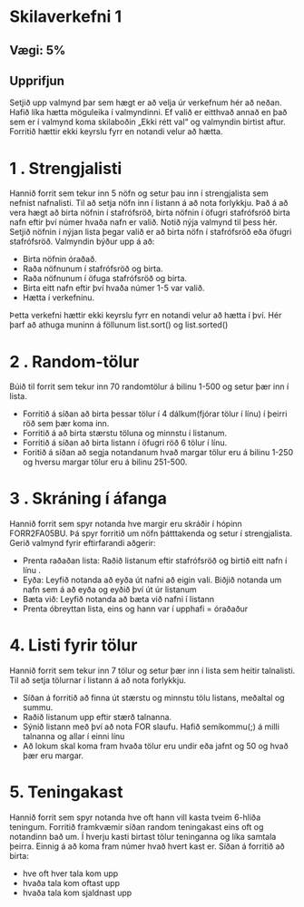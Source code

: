 # Skilaverkefni 1
## Vægi: 5%
## Upprifjun 

Setjið upp valmynd þar sem hægt er að velja úr verkefnum hér að neðan.
Hafið líka hætta möguleika í valmyndinni.
Ef valið er eitthvað annað en það sem er í valmynd koma skilaboðin „Ekki rétt val“ og valmyndin birtist aftur. 
Forritið hættir ekki keyrslu fyrr en notandi velur að hætta.

# 1 . Strengjalisti 
Hannið forrit sem tekur inn 5 nöfn og setur þau inn í strengjalista sem nefnist  nafnalisti. 
Til að setja nöfn inn í listann á að nota forlykkju.
Það á að vera hægt að birta nöfnin í stafrófsröð, birta nöfnin í öfugri stafrófsröð birta nafn eftir því númer hvaða nafn er valið. Notið nýja valmynd til þess hér.
Setjið nöfnin í nýjan lista þegar valið er að birta nöfn í stafrófsröð eða öfugri stafrófsröð.
Valmyndin býður upp á að:

* Birta nöfnin óraðað.
* Raða nöfnunum í stafrófsröð og birta.
* Raða nöfnunum í öfuga stafrófsröð og birta.
* Birta eitt nafn eftir því hvaða númer 1-5 var valið.
* Hætta í verkefninu.

Þetta verkefni hættir ekki keyrslu fyrr en notandi velur að hætta í því.
Hér þarf að athuga muninn á föllunum list.sort() og list.sorted()

# 2 . Random-tölur
Búið til forrit sem tekur inn 70 randomtölur  á bilinu 1-500 og setur þær inn í lista. 
* Forritið á síðan að birta þessar tölur í 4 dálkum(fjórar tölur í línu) í þeirri röð sem þær koma inn. 
* Forritið á að birta stærstu töluna og minnstu í listanum. 
* Forritið á síðan að birta listann í öfugri röð  6 tölur í línu. 
* Foritið á síðan að segja notandanum hvað margar tölur eru á bilinu 1-250 og hversu margar tölur eru á bilinu 251-500.

# 3 . Skráning í áfanga 
Hannið forrit sem spyr notanda hve margir eru skráðir í hópinn FORR2FA05BU.
Þá spyr forritið um nöfn þátttakenda og setur í strengjalista. 
Gerið valmynd fyrir eftirfarandi aðgerir:

* Prenta raðaðan lista: Raðið listanum eftir stafrófsröð  og birtið eitt nafn í línu .
* Eyða: Leyfið notanda að eyða út nafni að eigin vali. Biðjið notanda um nafn sem á að eyða og eyðið því út úr listanum
* Bæta við: Leyfið notanda að bæta við nafni í listann 
* Prenta óbreyttan lista, eins og hann var í upphafi = óraðaður


# 4. Listi fyrir tölur
Hannið forrit sem tekur inn 7 tölur  og setur þær inn í lista sem heitir  talnalisti.  Til að setja tölurnar í listann á að nota forlykkju.
* Síðan á forritið að finna út stærstu og minnstu tölu listans, meðaltal og summu. 
* Raðið listanum upp eftir stærð talnanna. 
* Sýnið listann með því að nota FOR slaufu. Hafið semíkommu(;) á milli talnanna og allar í einni línu
* Að lokum skal koma fram hvaða tölur eru undir eða jafnt og 50 og hvað þær eru margar.

# 5. Teningakast
Hannið forrit sem spyr notanda hve oft hann vill kasta tveim  6-hliða teningum.
Forritið framkvæmir síðan random teningakast eins oft og notandinn bað um. 
Í hverju kasti birtast tölur teninganna og líka samtala þeirra. 
Einnig á að koma fram númer hvað hvert kast er.
Síðan á forritið að birta:

* hve oft hver tala kom upp
* hvaða tala kom oftast upp
* hvaða tala kom sjaldnast upp
